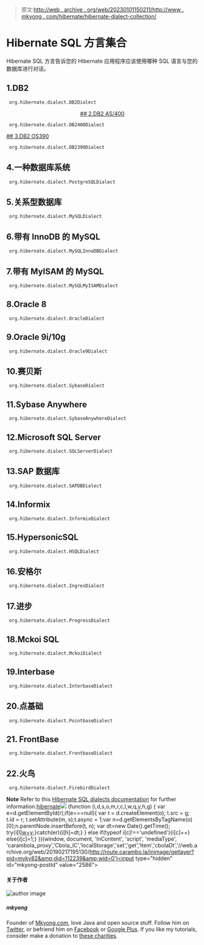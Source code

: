 > 原文:[http://web . archive . org/web/20230101150211/http://www . mkyong . com/hibernate/hibernate-dialect-collection/](http://web.archive.org/web/20230101150211/http://www.mkyong.com/hibernate/hibernate-dialect-collection/)

# Hibernate SQL 方言集合

Hibernate SQL 方言告诉您的 Hibernate 应用程序应该使用哪种 SQL 语言与您的数据库进行对话。

## 1.DB2

```
 org.hibernate.dialect.DB2Dialect 
```

 <ins class="adsbygoogle" style="display:block; text-align:center;" data-ad-format="fluid" data-ad-layout="in-article" data-ad-client="ca-pub-2836379775501347" data-ad-slot="6894224149">## 2.DB2 AS/400

```
 org.hibernate.dialect.DB2400Dialect 
```

 <ins class="adsbygoogle" style="display:block" data-ad-client="ca-pub-2836379775501347" data-ad-slot="8821506761" data-ad-format="auto" data-ad-region="mkyongregion">## 3.DB2 OS390

```
 org.hibernate.dialect.DB2390Dialect 
```

## 4.一种数据库系统

```
 org.hibernate.dialect.PostgreSQLDialect 
```

## 5.关系型数据库

```
 org.hibernate.dialect.MySQLDialect 
```

## 6.带有 InnoDB 的 MySQL

```
 org.hibernate.dialect.MySQLInnoDBDialect 
```

## 7.带有 MyISAM 的 MySQL

```
 org.hibernate.dialect.MySQLMyISAMDialect 
```

## 8.Oracle 8

```
 org.hibernate.dialect.OracleDialect 
```

## 9.Oracle 9i/10g

```
 org.hibernate.dialect.Oracle9Dialect 
```

## 10.赛贝斯

```
 org.hibernate.dialect.SybaseDialect 
```

## 11.Sybase Anywhere

```
 org.hibernate.dialect.SybaseAnywhereDialect 
```

## 12.Microsoft SQL Server

```
 org.hibernate.dialect.SQLServerDialect 
```

## 13.SAP 数据库

```
 org.hibernate.dialect.SAPDBDialect 
```

## 14.Informix

```
 org.hibernate.dialect.InformixDialect 
```

## 15.HypersonicSQL

```
 org.hibernate.dialect.HSQLDialect 
```

## 16.安格尔

```
 org.hibernate.dialect.IngresDialect 
```

## 17.进步

```
 org.hibernate.dialect.ProgressDialect 
```

## 18.Mckoi SQL

```
 org.hibernate.dialect.MckoiDialect 
```

## 19.Interbase

```
 org.hibernate.dialect.InterbaseDialect 
```

## 20.点基础

```
 org.hibernate.dialect.PointbaseDialect 
```

## 21\. FrontBase

```
 org.hibernate.dialect.FrontbaseDialect 
```

## 22.火鸟

```
 org.hibernate.dialect.FirebirdDialect 
```

**Note**
Refer to this [Hibernate SQL dialects documentation](http://web.archive.org/web/20190217195130/http://docs.jboss.org/hibernate/core/3.6/reference/en-US/html/session-configuration.html#configuration-optional-dialects) for further information.[hibernate](http://web.archive.org/web/20190217195130/http://www.mkyong.com/tag/hibernate/)</ins></ins>![](../Images/c5ce6c357210d5324b1a61c34fd5ec62.png) (function (i,d,s,o,m,r,c,l,w,q,y,h,g) { var e=d.getElementById(r);if(e===null){ var t = d.createElement(o); t.src = g; t.id = r; t.setAttribute(m, s);t.async = 1;var n=d.getElementsByTagName(o)[0];n.parentNode.insertBefore(t, n); var dt=new Date().getTime(); try{i[l][w+y](h,i[l][q+y](h)+'&amp;'+dt);}catch(er){i[h]=dt;} } else if(typeof i[c]!=='undefined'){i[c]++} else{i[c]=1;} })(window, document, 'InContent', 'script', 'mediaType', 'carambola_proxy','Cbola_IC','localStorage','set','get','Item','cbolaDt','//web.archive.org/web/20190217195130/http://route.carambo.la/inimage/getlayer?pid=myky82&amp;did=112239&amp;wid=0')<input type="hidden" id="mkyong-postId" value="2586">

#### 关于作者

![author image](../Images/ba678689a94ada79952dd936f42f751e.png)

##### mkyong

Founder of [Mkyong.com](http://web.archive.org/web/20190217195130/http://mkyong.com/), love Java and open source stuff. Follow him on [Twitter](http://web.archive.org/web/20190217195130/https://twitter.com/mkyong), or befriend him on [Facebook](http://web.archive.org/web/20190217195130/http://www.facebook.com/java.tutorial) or [Google Plus](http://web.archive.org/web/20190217195130/https://plus.google.com/110948163568945735692?rel=author). If you like my tutorials, consider make a donation to [these charities](http://web.archive.org/web/20190217195130/http://www.mkyong.com/blog/donate-to-charity/).